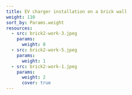```yaml
---
title: EV charger installation on a brick wall
weight: 110
sort_by: Params.weight
resources:
  - src: brick2-work-3.jpeg
    params:
      weight: 0
  - src: brick2-work-5.jpeg
    params:
      weight: 1
  - src: brick2-work-1.jpeg
    params:
      weight: 2
      cover: true
---
```

